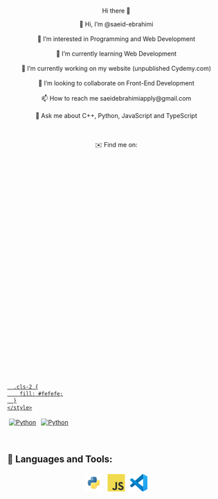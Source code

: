 <p align="center">
   Hi there 👋
</p>
<p align="center" style="margin-bottom: 2rem;">
 👋 Hi, I’m @saeid-ebrahimi <br/><br/>
👀 I’m interested in Programming and Web Development  <br/><br/>
🌱 I’m currently learning Web Development <br/><br/>
🔭 I’m currently working on my website (unpublished Cydemy.com)  <br/><br/>
💞️ I’m looking to collaborate on Front-End Development  <br><br/>
📫 How to reach me saeidebrahimiapply@gmail.com <br><br/>
💬 Ask me about C++, Python, JavaScript and TypeScript <br><br/>
</p>

<p align="center">
  ✉️ Find me on:
</p>

<p align="center">
 <a href="https://saeidebrahimi.top" target="_blank" rel="noopener noreferrer">

 </a>
 <a href="https://saeidebrahimi.xyz" target="_blank" rel="noopener noreferrer"><svg id="Layer_2" data-name="Layer 2" xmlns="http://www.w3.org/2000/svg" viewBox="0 0 135 135">
  <defs>
    <style>
      .cls-1 {
        fill: #4467ad;
      }

      .cls-2 {
        fill: #fefefe;
      }
    </style>
  </defs>
  <g id="Graphic_Elements" data-name="Graphic Elements">
    <g>
      <circle class="cls-1" cx="67.5" cy="67.5" r="67.5"/>
      <g>
        <path class="cls-2" d="m72.72,58.29c1.11-1.25,2.02-2.51,3.16-3.58,3.5-3.3,7.64-4.96,12.48-4.92,2.66.02,5.28.21,7.84.95,5.86,1.69,9.26,5.73,10.89,11.45,1.22,4.29,1.44,8.7,1.45,13.12.02,9.32-.03,18.65,0,27.97,0,.87-.24,1.1-1.1,1.1-4.8-.04-9.61-.04-14.41,0-.85,0-1.03-.25-1.03-1.05.03-8.87.03-17.74,0-26.62,0-2.22-.15-4.45-.77-6.61-1.15-3.98-4-6.01-8.17-5.79-5.7.3-8.66,3.12-9.38,8.91-.17,1.38-.26,2.77-.25,4.16,0,8.63,0,17.26.02,25.89,0,.86-.21,1.11-1.09,1.11-4.84-.04-9.68-.04-14.52,0-.78,0-1-.2-1-.99.02-17.08.02-34.17,0-51.25,0-.85.28-1.04,1.08-1.04,4.59.03,9.19.04,13.78,0,.85,0,1.06.27,1.05,1.07-.05,2.04-.02,4.08-.02,6.13Z"/>
        <path class="cls-2" d="m46.4,77.81c0,8.45-.01,16.9.02,25.35,0,.94-.23,1.22-1.2,1.21-4.8-.05-9.6-.04-14.41,0-.77,0-1-.19-1-.98.02-17.11.02-34.22,0-51.34,0-.71.17-.96.92-.96,4.87.03,9.74.04,14.61,0,.94,0,1.06.35,1.06,1.16-.02,8.52-.01,17.04-.01,25.56Z"/>
        <path class="cls-2" d="m47.73,34.14c0,5.31-4.3,9.63-9.6,9.63-5.23,0-9.57-4.32-9.59-9.55-.02-5.28,4.32-9.63,9.61-9.63,5.25,0,9.57,4.31,9.58,9.54Z"/>
      </g>
    </g>
  </g>
</svg></a>
 <a href="www.linkedin.com/in/saeid-ebrahimi" target="_blank" rel="noopener noreferrer"> <img src="https://cdn.jsdelivr.net/npm/simple-icons@v3/icons/linkedin.svg" alt="Python" height="40" style="vertical-align:top; margin:4px"></a>
 <a href="mailto:saeidebrahimiapply@gmail.com"> <img src="https://cdn.jsdelivr.net/npm/simple-icons@v3/icons/gmail.svg" alt="Python" height="40" style="vertical-align:top; margin:4px"></a>
</p>

<br />

## 🧰 Languages and Tools:
<p align="center">
<img src="https://raw.githubusercontent.com/github/explore/80688e429a7d4ef2fca1e82350fe8e3517d3494d/topics/python/python.png" alt="Python" height="40" style="vertical-align:top; margin:4px">
<img src="https://raw.githubusercontent.com/github/explore/80688e429a7d4ef2fca1e82350fe8e3517d3494d/topics/javascript/javascript.png" alt="Javascript" height="40" style="vertical-align:top; margin:4px">
<img src="https://raw.githubusercontent.com/github/explore/80688e429a7d4ef2fca1e82350fe8e3517d3494d/topics/visual-studio-code/visual-studio-code.png" alt="VS Code" height="40" style="vertical-align:top; margin:4px">
</p>
